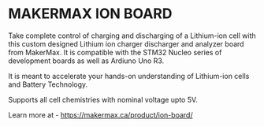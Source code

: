 # MAKERMAX ION BOARD

Take complete control of charging and discharging of a Lithium-ion cell with this custom designed Lithium ion charger discharger and analyzer board from MakerMax. It is compatible with the STM32 Nucleo series of development boards as well as Ardiuno Uno R3.

It is meant to accelerate your hands-on understanding of Lithium-ion cells and Battery Technology.

Supports all cell chemistries with nominal voltage upto 5V.

Learn more at - https://makermax.ca/product/ion-board/
